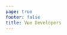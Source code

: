 ```yaml
---
page: true
footer: false
title: Vue Developers
---
```


<script setup>
import DeveloperLanding from './components/DeveloperLanding.vue'
</script>

<DeveloperLanding />
